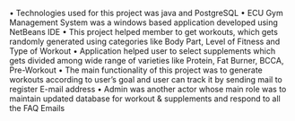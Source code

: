 •	Technologies used for this project was java and PostgreSQL
•	ECU Gym Management System was a windows based application developed using NetBeans IDE 
•	This project helped member to get workouts, which gets randomly generated using categories like Body Part, Level of Fitness and Type of Workout 
•	Application helped user to select supplements which gets divided among wide range of varieties like Protein, Fat Burner, BCCA, Pre-Workout 
•	The main functionality of this project was to generate workouts according to user’s goal and user can track it by sending mail to register E-mail address
•	Admin was another actor whose main role was to maintain updated database for workout & supplements and respond to all the FAQ Emails
